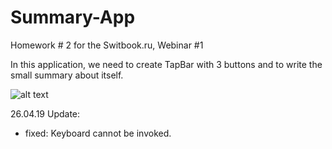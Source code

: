 # Summary-App

Homework # 2 for the Switbook.ru, Webinar #1

In this application, we need to create TapBar with 3 buttons and to write the small summary about itself.

![alt text](https://i.ibb.co/qxQnJbQ/Summary-App.png)

26.04.19 Update:

- fixed: Keyboard cannot be invoked.
